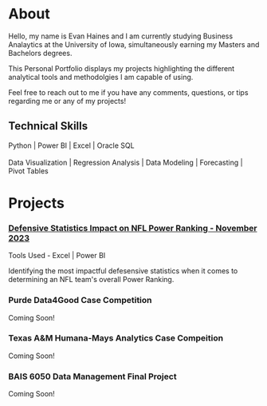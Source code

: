 # About
Hello, my name is Evan Haines and I am currently studying Business Analaytics at the University of Iowa, simultaneously earning my Masters and Bachelors degrees.

This Personal Portfolio displays my projects highlighting the different analytical tools and methodolgies I am capable of using.

Feel free to reach out to me if you have any comments, questions, or tips regarding me or any of my projects!


## Technical Skills
Python | Power BI | Excel | Oracle SQL <br /><br />
Data Visualization | Regression Analysis | Data Modeling | Forecasting | Pivot Tables


# Projects
### [Defensive Statistics Impact on NFL Power Ranking - November 2023](pages/pages_nfl.md)
Tools Used - Excel | Power BI

Identifying the most impactful defesensive statistics when it comes to determining an NFL team's overall Power Ranking.

### Purde Data4Good Case Competition

Coming Soon!

### Texas A&M Humana-Mays Analytics Case Compeition

Coming Soon!

### BAIS 6050 Data Management Final Project

Coming Soon!
